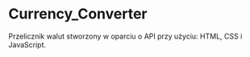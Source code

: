 # Currency_Converter
Przelicznik walut stworzony w oparciu o API przy użyciu: HTML, CSS i JavaScript.
